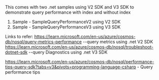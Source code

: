 
This comes with two .net samples using V2 SDK and V3 SDK to demonstrate query performance with index and without index

1) Sample - SampleQueryPerformanceV2 using V2 SDK
2) Sample - SampleQueryPerformanceV3 using V3 SDK

Links to refer: 
https://learn.microsoft.com/en-us/azure/cosmos-db/nosql/query-metrics-performance   --query metrics using .net V2 SDK
https://learn.microsoft.com/en-us/azure/cosmos-db/nosql/troubleshoot-dotnet-sdk  --query Diagnostics using .net V3 SDK

https://learn.microsoft.com/en-us/azure/cosmos-db/nosql/performance-tips-query-sdk?tabs=v3&pivots=programming-language-csharp  - Query performance tips

